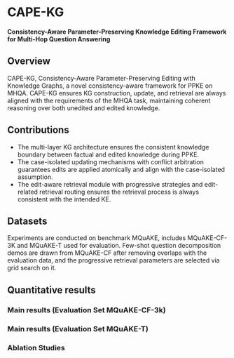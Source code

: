 # CAPE-KG
**Consistency-Aware Parameter-Preserving Knowledge Editing Framework for Multi-Hop Question Answering**
## Overview
CAPE-KG, Consistency-Aware Parameter-Preserving Editing with Knowledge Graphs, a novel consistency-aware framework for PPKE on MHQA. CAPE-KG ensures KG construction, update, and retrieval are always aligned with the requirements of the MHQA task, maintaining coherent reasoning over both unedited and edited knowledge.

## Contributions
* The multi-layer KG architecture ensures the consistent knowledge boundary between factual and edited knowledge during PPKE.
* The case-isolated updating mechanisms with conflict arbitration guarantees edits are applied atomically and align with the case-isolated assumption.
* The edit-aware retrieval module with progressive strategies and edit-related retrieval routing ensures the retrieval process is always consistent with the intended KE.

## Datasets
Experiments are conducted on benchmark MQuAKE, includes MQuAKE-CF-3K and MQuAKE-T used for evaluation. Few-shot question decomposition demos are drawn from MQuAKE-CF after removing overlaps with the evaluation data, and the progressive retrieval
parameters are selected via grid search on it.

## Quantitative results
### Main results (Evaluation Set MQuAKE-CF-3k)
### Main results (Evaluation Set MQuAKE-T)
### Ablation Studies



